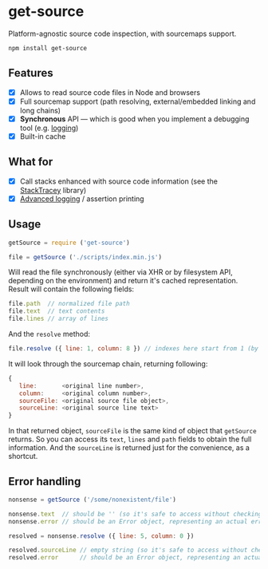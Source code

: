 # get-source

Platform-agnostic source code inspection, with sourcemaps support.

```bash
npm install get-source
```

## Features

- [x] Allows to read source code files in Node and browsers
- [x] Full sourcemap support (path resolving, external/embedded linking and long chains)
- [x] **Synchronous** API — which is good when you implement a debugging tool (e.g. [logging](https://github.com/xpl/ololog))
- [x] Built-in cache

## What for

- [x] Call stacks enhanced with source code information (see the [StackTracey](https://github.com/xpl/stacktracey) library)
- [x] [Advanced logging](https://github.com/xpl/ololog) / assertion printing

## Usage

```javascript
getSource = require ('get-source')
```
```javascript
file = getSource ('./scripts/index.min.js')
```

Will read the file synchronously (either via XHR or by filesystem API, depending on the environment) and return it's cached representation. Result will contain the following fields:

```javascript
file.path  // normalized file path
file.text  // text contents
file.lines // array of lines
```

And the `resolve` method:

```javascript
file.resolve ({ line: 1, column: 8 }) // indexes here start from 1 (by widely accepted convention). Zero indexes are invalid.
```

It will look through the sourcemap chain, returning following:

```javascript
{
   line:       <original line number>,
   column:     <original column number>,
   sourceFile: <original source file object>,
   sourceLine: <original source line text>
}
```

In that returned object, `sourceFile` is the same kind of object that `getSource` returns. So you can access its `text`, `lines` and `path` fields to obtain the full information. And the `sourceLine` is returned just for the convenience, as a shortcut.

## Error handling

```javascript
nonsense = getSource ('/some/nonexistent/file')

nonsense.text  // should be '' (so it's safe to access without checking)
nonsense.error // should be an Error object, representing an actual error thrown during reading/parsing
```
```javascript
resolved = nonsense.resolve ({ line: 5, column: 0 })

resolved.sourceLine // empty string (so it's safe to access without checking)
resolved.error      // should be an Error object, representing an actual error thrown during reading/parsing
```
